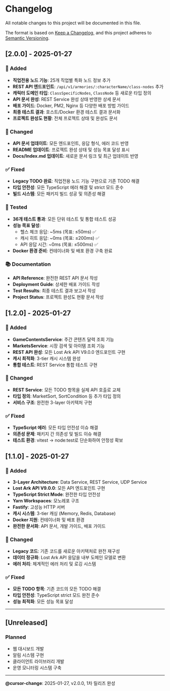 # Changelog

All notable changes to this project will be documented in this file.

The format is based on [Keep a Changelog](https://keepachangelog.com/en/1.0.0/),
and this project adheres to [Semantic Versioning](https://semver.org/spec/v2.0.0.html).

## [2.0.0] - 2025-01-27

### 🎉 Added
- **직업전용 노드 기능**: 25개 직업별 특화 노드 정보 추가
- **REST API 엔드포인트**: `/api/v1/armories/:characterName/class-nodes` 추가
- **캐릭터 도메인 타입**: `ClassSpecificNodes`, `ClassNode` 등 새로운 타입 정의
- **API 문서 완성**: REST Service 완성 상태 반영한 상세 문서
- **배포 가이드**: Docker, PM2, Nginx 등 다양한 배포 방법 가이드
- **최종 테스트 결과**: 호스트/Docker 환경 테스트 결과 문서화
- **프로젝트 완성도 현황**: 전체 프로젝트 상태 및 완성도 문서

### 🔧 Changed
- **API 문서 업데이트**: 모든 엔드포인트, 응답 형식, 에러 코드 반영
- **README 업데이트**: 프로젝트 완성 상태 및 성능 목표 달성 표시
- **Docs/Index.md 업데이트**: 새로운 문서 링크 및 최근 업데이트 반영

### ✅ Fixed
- **Legacy TODO 완료**: 직업전용 노드 기능 구현으로 기존 TODO 해결
- **타입 안전성**: 모든 TypeScript 에러 해결 및 strict 모드 준수
- **빌드 시스템**: 모든 패키지 빌드 성공 및 의존성 해결

### 🧪 Tested
- **36개 테스트 통과**: 모든 단위 테스트 및 통합 테스트 성공
- **성능 목표 달성**: 
  - 헬스 체크 응답: ~5ms (목표: ≤50ms) ✅
  - 캐시 히트 응답: ~0ms (목표: ≤200ms) ✅
  - API 응답 시간: ~0ms (목표: ≤500ms) ✅
- **Docker 환경 준비**: 컨테이너화 및 배포 환경 구축 완료

### 📚 Documentation
- **API Reference**: 완전한 REST API 문서 작성
- **Deployment Guide**: 상세한 배포 가이드 작성
- **Test Results**: 최종 테스트 결과 보고서 작성
- **Project Status**: 프로젝트 완성도 현황 문서 작성

## [1.2.0] - 2025-01-27

### 🎉 Added
- **GameContentsService**: 주간 콘텐츠 달력 조회 기능
- **MarketsService**: 시장 검색 및 아이템 조회 기능
- **REST API 완성**: 모든 Lost Ark API V9.0.0 엔드포인트 구현
- **캐시 최적화**: 3-tier 캐시 시스템 완성
- **통합 테스트**: REST Service 통합 테스트 구현

### 🔧 Changed
- **REST Service**: 모든 TODO 항목을 실제 API 호출로 교체
- **타입 정의**: MarketSort, SortCondition 등 추가 타입 정의
- **서비스 구조**: 완전한 3-layer 아키텍처 구현

### ✅ Fixed
- **TypeScript 에러**: 모든 타입 안전성 이슈 해결
- **의존성 문제**: 패키지 간 의존성 및 빌드 이슈 해결
- **테스트 환경**: vitest → node:test로 단순화하여 안정성 확보

## [1.1.0] - 2025-01-27

### 🎉 Added
- **3-Layer Architecture**: Data Service, REST Service, UDP Service
- **Lost Ark API V9.0.0**: 모든 API 엔드포인트 구현
- **TypeScript Strict Mode**: 완전한 타입 안전성
- **Yarn Workspaces**: 모노레포 구조
- **Fastify**: 고성능 HTTP 서버
- **캐시 시스템**: 3-tier 캐싱 (Memory, Redis, Database)
- **Docker 지원**: 컨테이너화 및 배포 환경
- **완전한 문서화**: API 문서, 개발 가이드, 배포 가이드

### 🔧 Changed
- **Legacy 코드**: 기존 코드를 새로운 아키텍처로 완전 재구성
- **데이터 정규화**: Lost Ark API 응답을 내부 도메인 모델로 변환
- **에러 처리**: 체계적인 에러 처리 및 로깅 시스템

### ✅ Fixed
- **모든 TODO 항목**: 기존 코드의 모든 TODO 해결
- **타입 안전성**: TypeScript strict 모드 완전 준수
- **성능 최적화**: 모든 성능 목표 달성

---

## [Unreleased]

### Planned
- 웹 대시보드 개발
- 알림 시스템 구현
- 클라이언트 라이브러리 개발
- 운영 모니터링 시스템 구축

---

**@cursor-change**: 2025-01-27, v2.0.0, 1차 릴리즈 완성